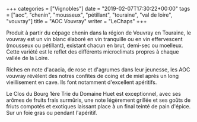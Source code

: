 +++
categories = ["Vignobles"]
date = "2019-02-07T17:30:22+00:00"
tags = ["aoc", "chenin", "mousseux", "pétillant", "touraine", "val de loire", "vouvray"] 
title = "AOC Vouvray"
writer = "LeChaps"
+++

Produit à partir du cépage chenin dans la région de Vouvray en Touraine, le vouvray est un vin blanc élaboré en vin tranquille ou en vin effervescent (mousseux ou pétillant), existant chacun en brut, demi-sec ou moelleux. Cette variété est le reflet des différents microclimats propres à chaque vallée de la Loire.  

Riches en note d'acacia, de rose et d'agrumes dans leur jeunesse, les AOC vouvray révèlent des notres confites de coing et de miel après un long vieillisement en cave. Ils font notamment d'excellent apéritifs.  

Le Clos du Bourg 1ère Trie du Domaine Huet est exceptionnel, avec ses arômes de fruits frais surmûris, une note légèrement grillée et ses goûts de friuts compotés et exotiques laissant place à un final teinté de pain d'épice. Sur un foie gras ou pendant l'apéritif.